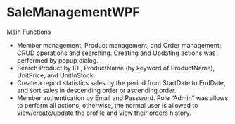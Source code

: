 # SaleManagementWPF
Main Functions
- Member management, Product management, and Order management: CRUD operations and searching. Creating and Updating actions was performed by popup dialog.
- Search Product by ID , ProductName (by keyword of ProductName), UnitPrice, and UnitInStock.
- Create a report statistics sales by the period from StartDate to EndDate, and sort sales in descending order or ascending order.
- Member authentication by Email and Password. Role “Admin” was allows to perform all actions, otherwise, the normal user is allowed to view/create/update the profile and view their orders history.
